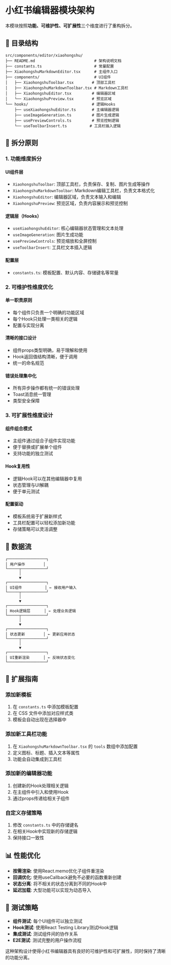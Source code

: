# 小红书编辑器模块架构

本模块按照**功能、可维护性、可扩展性**三个维度进行了重构拆分。

## 📁 目录结构

```
src/components/editor/xiaohongshu/
├── README.md                          # 架构说明文档
├── constants.ts                       # 常量配置
├── XiaohongshuMarkdownEditor.tsx      # 主组件入口
├── components/                        # UI组件
│   ├── XiaohongshuToolbar.tsx        # 顶部工具栏
│   ├── XiaohongshuMarkdownToolbar.tsx # Markdown工具栏
│   ├── XiaohongshuEditor.tsx         # 编辑器区域
│   └── XiaohongshuPreview.tsx        # 预览区域
└── hooks/                            # 逻辑Hooks
    ├── useXiaohongshuEditor.ts       # 主编辑器逻辑
    ├── useImageGeneration.ts         # 图片生成逻辑
    ├── usePreviewControls.ts         # 预览控制逻辑
    └── useToolbarInsert.ts          # 工具栏插入逻辑
```

## 🎯 拆分原则

### 1. **功能维度拆分**

#### **UI组件层**
- `XiaohongshuToolbar`: 顶部工具栏，负责保存、复制、图片生成等操作
- `XiaohongshuMarkdownToolbar`: Markdown编辑工具栏，负责文本格式化
- `XiaohongshuEditor`: 编辑器区域，负责文本输入和编辑
- `XiaohongshuPreview`: 预览区域，负责内容展示和预览控制

#### **逻辑层（Hooks）**
- `useXiaohongshuEditor`: 核心编辑器状态管理和文本处理
- `useImageGeneration`: 图片生成功能
- `usePreviewControls`: 预览缩放和全屏控制
- `useToolbarInsert`: 工具栏文本插入逻辑

#### **配置层**
- `constants.ts`: 模板配置、默认内容、存储键名等常量

### 2. **可维护性维度优化**

#### **单一职责原则**
- 每个组件只负责一个明确的功能区域
- 每个Hook只处理一类相关的逻辑
- 配置与实现分离

#### **清晰的接口设计**
- 组件props类型明确，易于理解和使用
- Hook返回值结构清晰，便于调用
- 统一的命名规范

#### **错误处理集中化**
- 所有异步操作都有统一的错误处理
- Toast消息统一管理
- 类型安全保障

### 3. **可扩展性维度设计**

#### **组件组合模式**
- 主组件通过组合子组件实现功能
- 便于替换或扩展单个组件
- 支持功能的独立测试

#### **Hook复用性**
- 逻辑Hook可以在其他编辑器中复用
- 状态管理与UI解耦
- 便于单元测试

#### **配置驱动**
- 模板系统易于扩展新样式
- 工具栏配置可以轻松添加新功能
- 存储策略可以灵活调整

## 🔄 数据流

```
┌─────────────────┐
│ 用户操作        │
└─────┬───────────┘
      │
      ▼
┌─────────────────┐
│ UI组件          │ ← 接收用户输入
└─────┬───────────┘
      │
      ▼
┌─────────────────┐
│ Hook逻辑层      │ ← 处理业务逻辑
└─────┬───────────┘
      │
      ▼
┌─────────────────┐
│ 状态更新        │ ← 更新应用状态
└─────┬───────────┘
      │
      ▼
┌─────────────────┐
│ UI重新渲染      │ ← 反映状态变化
└─────────────────┘
```

## 🚀 扩展指南

### 添加新模板
1. 在 `constants.ts` 中添加模板配置
2. 在 CSS 文件中添加对应样式类
3. 模板会自动出现在选择器中

### 添加新工具栏功能
1. 在 `XiaohongshuMarkdownToolbar.tsx` 的 `tools` 数组中添加配置
2. 定义图标、标题、插入文本等属性
3. 功能会自动集成到工具栏

### 添加新的编辑器功能
1. 创建新的Hook处理相关逻辑
2. 在主组件中引入和使用Hook
3. 通过props传递给相关子组件

### 自定义存储策略
1. 修改 `constants.ts` 中的存储键名
2. 在相关Hook中实现新的存储逻辑
3. 保持接口一致性

## 📊 性能优化

- **按需渲染**: 使用React.memo优化子组件重渲染
- **回调优化**: 使用useCallback避免不必要的函数重新创建
- **状态分离**: 将不相关的状态分离到不同的Hook中
- **延迟加载**: 大型功能可以实现为动态导入

## 🧪 测试策略

- **组件测试**: 每个UI组件可以独立测试
- **Hook测试**: 使用React Testing Library测试Hook逻辑
- **集成测试**: 测试组件间的协作关系
- **E2E测试**: 测试完整的用户操作流程

这种架构设计使得小红书编辑器具有良好的可维护性和可扩展性，同时保持了清晰的功能分离。 